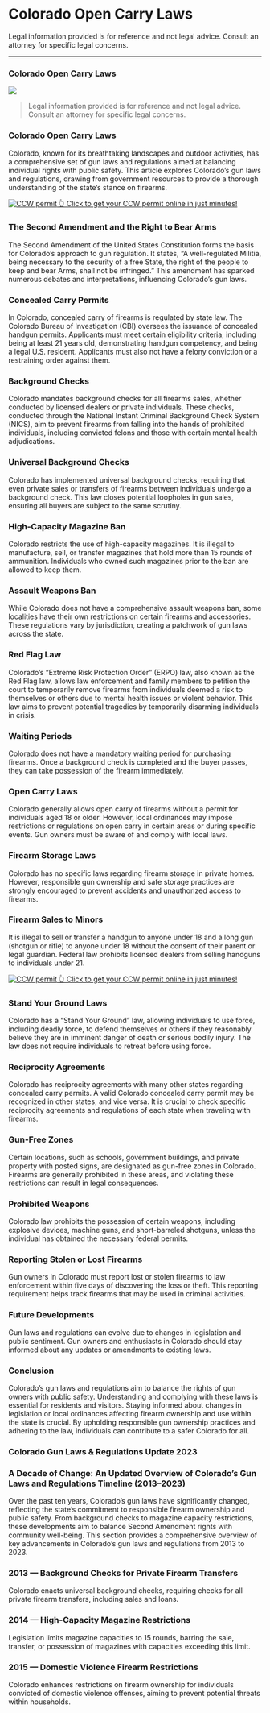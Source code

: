 # Colorado Open Carry Laws

Legal information provided is for reference and not legal advice. Consult an attorney for specific legal concerns. 

* * *

### Colorado Open Carry Laws

![](https://cdn-images-1.medium.com/max/800/1*sDvZ8-2JwBsVkgwQ2m-yWw.png)

> Legal information provided is for reference and not legal advice. Consult an attorney for specific legal concerns.

### Colorado Open Carry Laws

Colorado, known for its breathtaking landscapes and outdoor activities, has a comprehensive set of gun laws and regulations aimed at balancing individual rights with public safety. This article explores Colorado’s gun laws and regulations, drawing from government resources to provide a thorough understanding of the state’s stance on firearms.

<a href="https://serp.ly/ccw">
<div>
    <img src="https://cdn-images-1.medium.com/max/1200/1*aCmvRhaa5Xjz4zDZxHzAjg.png" alt="CCW permit">
    👆 Click to get your CCW permit online in just minutes!
</div>
</a>

### The Second Amendment and the Right to Bear Arms

The Second Amendment of the United States Constitution forms the basis for Colorado’s approach to gun regulation. It states, “A well-regulated Militia, being necessary to the security of a free State, the right of the people to keep and bear Arms, shall not be infringed.” This amendment has sparked numerous debates and interpretations, influencing Colorado’s gun laws.

### Concealed Carry Permits

In Colorado, concealed carry of firearms is regulated by state law. The Colorado Bureau of Investigation (CBI) oversees the issuance of concealed handgun permits. Applicants must meet certain eligibility criteria, including being at least 21 years old, demonstrating handgun competency, and being a legal U.S. resident. Applicants must also not have a felony conviction or a restraining order against them.

### Background Checks

Colorado mandates background checks for all firearms sales, whether conducted by licensed dealers or private individuals. These checks, conducted through the National Instant Criminal Background Check System (NICS), aim to prevent firearms from falling into the hands of prohibited individuals, including convicted felons and those with certain mental health adjudications.

### Universal Background Checks

Colorado has implemented universal background checks, requiring that even private sales or transfers of firearms between individuals undergo a background check. This law closes potential loopholes in gun sales, ensuring all buyers are subject to the same scrutiny.

### High-Capacity Magazine Ban

Colorado restricts the use of high-capacity magazines. It is illegal to manufacture, sell, or transfer magazines that hold more than 15 rounds of ammunition. Individuals who owned such magazines prior to the ban are allowed to keep them.

### Assault Weapons Ban

While Colorado does not have a comprehensive assault weapons ban, some localities have their own restrictions on certain firearms and accessories. These regulations vary by jurisdiction, creating a patchwork of gun laws across the state.

### Red Flag Law

Colorado’s “Extreme Risk Protection Order” (ERPO) law, also known as the Red Flag law, allows law enforcement and family members to petition the court to temporarily remove firearms from individuals deemed a risk to themselves or others due to mental health issues or violent behavior. This law aims to prevent potential tragedies by temporarily disarming individuals in crisis.

### Waiting Periods

Colorado does not have a mandatory waiting period for purchasing firearms. Once a background check is completed and the buyer passes, they can take possession of the firearm immediately.

### Open Carry Laws

Colorado generally allows open carry of firearms without a permit for individuals aged 18 or older. However, local ordinances may impose restrictions or regulations on open carry in certain areas or during specific events. Gun owners must be aware of and comply with local laws.

### Firearm Storage Laws

Colorado has no specific laws regarding firearm storage in private homes. However, responsible gun ownership and safe storage practices are strongly encouraged to prevent accidents and unauthorized access to firearms.

### Firearm Sales to Minors

It is illegal to sell or transfer a handgun to anyone under 18 and a long gun (shotgun or rifle) to anyone under 18 without the consent of their parent or legal guardian. Federal law prohibits licensed dealers from selling handguns to individuals under 21.


<a href="https://serp.ly/ccw">
<div>
    <img src="https://cdn-images-1.medium.com/max/1200/1*TMCVgNoKp2NAtvLSAMkaJg.png" alt="CCW permit">
    👆 Click to get your CCW permit online in just minutes!
</div>
</a>


### Stand Your Ground Laws

Colorado has a “Stand Your Ground” law, allowing individuals to use force, including deadly force, to defend themselves or others if they reasonably believe they are in imminent danger of death or serious bodily injury. The law does not require individuals to retreat before using force.

### Reciprocity Agreements

Colorado has reciprocity agreements with many other states regarding concealed carry permits. A valid Colorado concealed carry permit may be recognized in other states, and vice versa. It is crucial to check specific reciprocity agreements and regulations of each state when traveling with firearms.

### Gun-Free Zones

Certain locations, such as schools, government buildings, and private property with posted signs, are designated as gun-free zones in Colorado. Firearms are generally prohibited in these areas, and violating these restrictions can result in legal consequences.

### Prohibited Weapons

Colorado law prohibits the possession of certain weapons, including explosive devices, machine guns, and short-barreled shotguns, unless the individual has obtained the necessary federal permits.

### Reporting Stolen or Lost Firearms

Gun owners in Colorado must report lost or stolen firearms to law enforcement within five days of discovering the loss or theft. This reporting requirement helps track firearms that may be used in criminal activities.

### Future Developments

Gun laws and regulations can evolve due to changes in legislation and public sentiment. Gun owners and enthusiasts in Colorado should stay informed about any updates or amendments to existing laws.

### Conclusion

Colorado’s gun laws and regulations aim to balance the rights of gun owners with public safety. Understanding and complying with these laws is essential for residents and visitors. Staying informed about changes in legislation or local ordinances affecting firearm ownership and use within the state is crucial. By upholding responsible gun ownership practices and adhering to the law, individuals can contribute to a safer Colorado for all.

### Colorado Gun Laws & Regulations Update 2023

### A Decade of Change: An Updated Overview of Colorado’s Gun Laws and Regulations Timeline (2013–2023)

Over the past ten years, Colorado’s gun laws have significantly changed, reflecting the state’s commitment to responsible firearm ownership and public safety. From background checks to magazine capacity restrictions, these developments aim to balance Second Amendment rights with community well-being. This section provides a comprehensive overview of key advancements in Colorado’s gun laws and regulations from 2013 to 2023.

### 2013 — Background Checks for Private Firearm Transfers

Colorado enacts universal background checks, requiring checks for all private firearm transfers, including sales and loans.

### 2014 — High-Capacity Magazine Restrictions

Legislation limits magazine capacities to 15 rounds, barring the sale, transfer, or possession of magazines with capacities exceeding this limit.

### 2015 — Domestic Violence Firearm Restrictions

Colorado enhances restrictions on firearm ownership for individuals convicted of domestic violence offenses, aiming to prevent potential threats within households.



